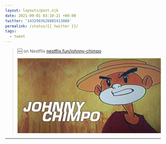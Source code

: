 ```yaml
---
layout: layouts/post.njk
date: 2021-09-01 03:10:21 +00:00
twitter: '1432903628885413888'
permalink: /status/{{ twitter }}/
tags: 
  - tweet
---
```


> 🆕 on Nestflix [nestflix.fun/johnny-chimpo](https://nestflix.fun/johnny-chimpo/)
> 
> [![Johnny Chimpo](/img/johnny-chimpo-thumb-1200w.jpg)](https://nestflix.fun/johnny-chimpo/)

---
